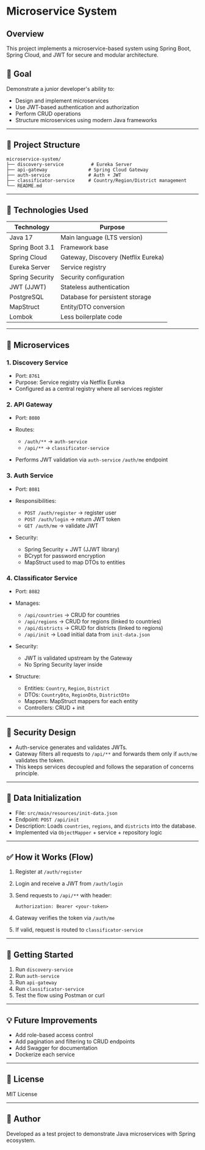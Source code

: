# Microservice System

## Overview

This project implements a microservice-based system using Spring Boot, Spring Cloud, and JWT for secure and modular architecture.

## 🎯 Goal

Demonstrate a junior developer's ability to:

* Design and implement microservices
* Use JWT-based authentication and authorization
* Perform CRUD operations
* Structure microservices using modern Java frameworks

---

## 🧱 Project Structure

```
microservice-system/
├── discovery-service          # Eureka Server
├── api-gateway               # Spring Cloud Gateway
├── auth-service              # Auth + JWT
├── classificator-service     # Country/Region/District management
└── README.md
```

---

## 🔧 Technologies Used

| Technology      | Purpose                             |
| --------------- | ----------------------------------- |
| Java 17         | Main language (LTS version)         |
| Spring Boot 3.1 | Framework base                      |
| Spring Cloud    | Gateway, Discovery (Netflix Eureka) |
| Eureka Server   | Service registry                    |
| Spring Security | Security configuration              |
| JWT (JJWT)      | Stateless authentication            |
| PostgreSQL      | Database for persistent storage     |
| MapStruct       | Entity/DTO conversion               |
| Lombok          | Less boilerplate code               |

---

## 🧩 Microservices

### 1. Discovery Service

* Port: `8761`
* Purpose: Service registry via Netflix Eureka
* Configured as a central registry where all services register

### 2. API Gateway

* Port: `8080`
* Routes:

  * `/auth/**` → `auth-service`
  * `/api/**` → `classificator-service`
* Performs JWT validation via `auth-service` `/auth/me` endpoint

### 3. Auth Service

* Port: `8081`
* Responsibilities:

  * `POST /auth/register` → register user
  * `POST /auth/login` → return JWT token
  * `GET /auth/me` → validate JWT
* Security:

  * Spring Security + JWT (JJWT library)
  * BCrypt for password encryption
  * MapStruct used to map DTOs to entities

### 4. Classificator Service

* Port: `8082`
* Manages:

  * `/api/countries` → CRUD for countries
  * `/api/regions` → CRUD for regions (linked to countries)
  * `/api/districts` → CRUD for districts (linked to regions)
  * `/api/init` → Load initial data from `init-data.json`
* Security:

  * JWT is validated upstream by the Gateway
  * No Spring Security layer inside
* Structure:

  * Entities: `Country`, `Region`, `District`
  * DTOs: `CountryDto`, `RegionDto`, `DistrictDto`
  * Mappers: MapStruct mappers for each entity
  * Controllers: CRUD + init

---

## 🔐 Security Design

* Auth-service generates and validates JWTs.
* Gateway filters all requests to `/api/**` and forwards them only if `auth/me` validates the token.
* This keeps services decoupled and follows the separation of concerns principle.

---

## 📂 Data Initialization

* File: `src/main/resources/init-data.json`
* Endpoint: `POST /api/init`
* Description: Loads `countries`, `regions`, and `districts` into the database.
* Implemented via `ObjectMapper` + service + repository logic

---

## ✅ How it Works (Flow)

1. Register at `/auth/register`
2. Login and receive a JWT from `/auth/login`
3. Send requests to `/api/**` with header:

   ```
   Authorization: Bearer <your-token>
   ```
4. Gateway verifies the token via `/auth/me`
5. If valid, request is routed to `classificator-service`

---

## 🚀 Getting Started

1. Run `discovery-service`
2. Run `auth-service`
3. Run `api-gateway`
4. Run `classificator-service`
5. Test the flow using Postman or curl

---

## 💡 Future Improvements

* Add role-based access control
* Add pagination and filtering to CRUD endpoints
* Add Swagger for documentation
* Dockerize each service

---

## 📎 License

MIT License

---

## 👤 Author

Developed as a test project to demonstrate Java microservices with Spring ecosystem.
